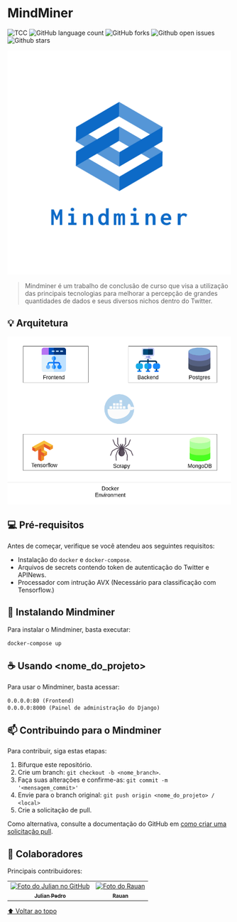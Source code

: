 # MindMiner

<!---Esses são exemplos. Veja https://shields.io para outras pessoas ou para personalizar este conjunto de escudos. Você pode querer incluir dependências, status do projeto e informações de licença aqui--->

![TCC](https://img.shields.io/badge/Unigran-Tcc-blue?style=for-the-badge)
![GitHub language count](https://img.shields.io/badge/LANGUAGES-6-orange?style=for-the-badge)
![GitHub forks](https://img.shields.io/github/forks/JulianPedro/mindminer?style=for-the-badge)
![Github open issues](https://img.shields.io/github/issues/JulianPedro/mindminer?style=for-the-badge)
![Github stars](https://img.shields.io/github/stars/JulianPedro/mindminer?color=purple&style=for-the-badge)



<img src="docs/logo.png" alt="Mindminer">

> Mindminer é um trabalho de conclusão de curso que visa a utilização das principais tecnologias para melhorar a percepção de grandes quantidades de dados e seus diversos nichos dentro do Twitter.

## 💡 Arquitetura

![Diagram](docs/diagram.png)

## 💻 Pré-requisitos

Antes de começar, verifique se você atendeu aos seguintes requisitos:
* Instalação do `docker` e `docker-compose`.
* Arquivos de secrets contendo token de autenticação do Twitter e APINews.
* Processador com intrução AVX (Necessário para classificação com Tensorflow.)

## 🚀 Instalando Mindminer

Para instalar o Mindminer, basta executar:

```
docker-compose up
```

## ☕ Usando <nome_do_projeto>

Para usar o Mindminer, basta acessar:

```
0.0.0.0:80 (Frontend)
0.0.0.0:8000 (Painel de administração do Django)
```

## 📫 Contribuindo para o Mindminer
Para contribuir, siga estas etapas:

1. Bifurque este repositório.
2. Crie um branch: `git checkout -b <nome_branch>`.
3. Faça suas alterações e confirme-as: `git commit -m '<mensagem_commit>'`
4. Envie para o branch original: `git push origin <nome_do_projeto> / <local>`
5. Crie a solicitação de pull.

Como alternativa, consulte a documentação do GitHub em [como criar uma solicitação pull](https://help.github.com/en/github/collaborating-with-issues-and-pull-requests/creating-a-pull-request).

## 🤝 Colaboradores

Principais contribuidores:

<table>
  <tr>
    <td align="center">
      <a href="https://github.com/JulianPedro">
        <img src="https://avatars3.githubusercontent.com/u/18649453" width="100px;" alt="Foto do Julian no GitHub"/><br>
        <sub>
          <b>Julian Pedro</b>
        </sub>
      </a>
    </td>
    <td align="center">
      <a href="#">
        <img src="https://avatars3.githubusercontent.com/u/34729275" width="100px;" alt="Foto do Rauan"/><br>
        <sub>
          <b>Rauan</b>
        </sub>
      </a>
    </td>
  </tr>
</table>

[⬆ Voltar ao topo](#nome-do-projeto)<br>
